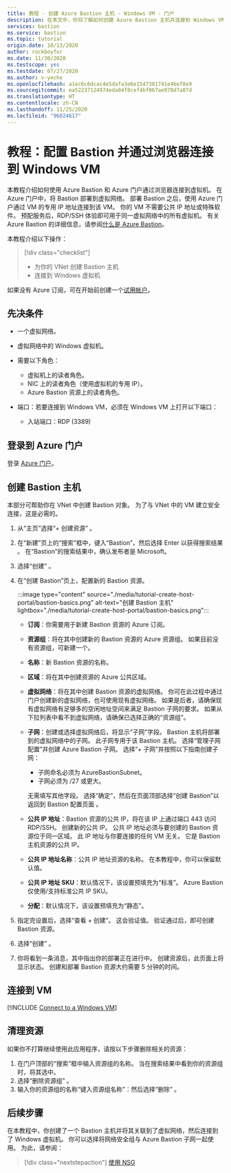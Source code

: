 ```yaml
---
title: 教程 - 创建 Azure Bastion 主机 - Windows VM - 门户
description: 在本文中，你将了解如何创建 Azure Bastion 主机并连接到 Windows VM。
services: bastion
ms.service: bastion
ms.topic: tutorial
origin.date: 10/13/2020
author: rockboyfor
ms.date: 11/30/2020
ms.testscope: yes
ms.testdate: 07/27/2020
ms.author: v-yeche
ms.openlocfilehash: a1ec6c6dcac4e5dafa3e6e1547381741e4bef8e9
ms.sourcegitcommit: ea52237124974eda84f8cef4bf067ae978d7a87d
ms.translationtype: HT
ms.contentlocale: zh-CN
ms.lasthandoff: 11/25/2020
ms.locfileid: "96024617"
---
```

<!--Verified successfully on 09/07/2020-->
<!--Verified from the renamed articles-->
# <a name="tutorial-configure-bastion-and-connect-to-a-windows-vm-through-a-browser"></a>教程：配置 Bastion 并通过浏览器连接到 Windows VM

本教程介绍如何使用 Azure Bastion 和 Azure 门户通过浏览器连接到虚拟机。 在 Azure 门户中，将 Bastion 部署到虚拟网络。 部署 Bastion 之后，使用 Azure 门户通过 VM 的专用 IP 地址连接到该 VM。 你的 VM 不需要公共 IP 地址或特殊软件。 预配服务后，RDP/SSH 体验即可用于同一虚拟网络中的所有虚拟机。 有关 Azure Bastion 的详细信息，请参阅[什么是 Azure Bastion](bastion-overview.md)。

本教程介绍以下操作：

> [!div class="checklist"]
> * 为你的 VNet 创建 Bastion 主机
> * 连接到 Windows 虚拟机

如果没有 Azure 订阅，可在开始前创建一个[试用帐户](https://www.azure.cn/pricing/1rmb-trial)。

## <a name="prerequisites"></a>先决条件

* 一个虚拟网络。
* 虚拟网络中的 Windows 虚拟机。
* 需要以下角色：
    * 虚拟机上的读者角色。
    * NIC 上的读者角色（使用虚拟机的专用 IP）。
    * Azure Bastion 资源上的读者角色。

* 端口：若要连接到 Windows VM，必须在 Windows VM 上打开以下端口：
    * 入站端口：RDP (3389)

## <a name="sign-in-to-the-azure-portal"></a>登录到 Azure 门户

登录 [Azure 门户](https://portal.azure.cn)。

<a name="createhost"></a>
## <a name="create-a-bastion-host"></a>创建 Bastion 主机

本部分可帮助你在 VNet 中创建 Bastion 对象。 为了与 VNet 中的 VM 建立安全连接，这是必需的。

1. 从“主页”选择“+ 创建资源” 。
1. 在“新建”页上的“搜索”框中，键入“Bastion”，然后选择 Enter 以获得搜索结果  。 在“Bastion”的搜索结果中，确认发布者是 Microsoft。
1. 选择“创建”  。
1. 在“创建 Bastion”页上，配置新的 Bastion 资源。

   :::image type="content" source="./media/tutorial-create-host-portal/bastion-basics.png" alt-text="创建 Bastion 主机" lightbox="./media/tutorial-create-host-portal/bastion-basics.png":::

    * **订阅**：你需要用于新建 Bastion 资源的 Azure 订阅。
    * **资源组**：将在其中创建新的 Bastion 资源的 Azure 资源组。 如果目前没有资源组，可新建一个。
    * **名称**：新 Bastion 资源的名称。
    * **区域**：将在其中创建资源的 Azure 公共区域。
    * **虚拟网络**：将在其中创建 Bastion 资源的虚拟网络。 你可在此过程中通过门户创建新的虚拟网络，也可使用现有虚拟网络。 如果是后者，请确保现有虚拟网络有足够多的空闲地址空间来满足 Bastion 子网的要求。 如果从下拉列表中看不到虚拟网络，请确保已选择正确的“资源组”。
    * **子网**：创建或选择虚拟网络后，将显示“子网”字段。 Bastion 主机将部署到的虚拟网络中的子网。 此子网专用于该 Bastion 主机。 选择“管理子网配置”并创建 Azure Bastion 子网。 选择“+ 子网”并按照以下指南创建子网：

        * 子网命名必须为 AzureBastionSubnet。
        * 子网必须为 /27 或更大。

        无需填写其他字段。 选择“确定”，然后在页面顶部选择“创建 Bastion”以返回到 Bastion 配置页面 。
    * **公共 IP 地址**：Bastion 资源的公共 IP，将在该 IP 上通过端口 443 访问 RDP/SSH。 创建新的公共 IP。 公共 IP 地址必须与要创建的 Bastion 资源位于同一区域。 此 IP 地址与你要连接的任何 VM 无关。 它是 Bastion 主机资源的公共 IP。
    * **公共 IP 地址名称**：公共 IP 地址资源的名称。 在本教程中，你可以保留默认值。
    * **公共 IP 地址 SKU**：默认情况下，该设置预填充为“标准”。 Azure Bastion 仅使用/支持标准公共 IP SKU。
    * **分配**：默认情况下，该设置预填充为“静态”。

1. 指定完设置后，选择“查看 + 创建”。 这会验证值。 验证通过后，即可创建 Bastion 资源。
1. 选择“创建”  。
1. 你将看到一条消息，其中指出你的部署正在进行中。 创建资源后，此页面上将显示状态。 创建和部署 Bastion 资源大约需要 5 分钟的时间。

## <a name="connect-to-a-vm"></a>连接到 VM

[!INCLUDE [Connect to a Windows VM](../../includes/bastion-vm-rdp.md)]

## <a name="clean-up-resources"></a>清理资源

如果你不打算继续使用此应用程序，请按以下步骤删除相关的资源：

1. 在门户顶部的“搜索”框中输入资源组的名称。 当在搜索结果中看到你的资源组时，将其选中。
1. 选择“删除资源组”  。
1. 输入你的资源组的名称“键入资源组名称”：然后选择“删除” 。

## <a name="next-steps"></a>后续步骤

在本教程中，你创建了一个 Bastion 主机并将其关联到了虚拟网络，然后连接到了 Windows 虚拟机。 你可以选择将网络安全组与 Azure Bastion 子网一起使用。 为此，请参阅：

> [!div class="nextstepaction"]
> [使用 NSG](bastion-nsg.md)

<!-- Update_Description: new article about tutorial create host portal -->
<!--NEW.date: 11/02/2020-->